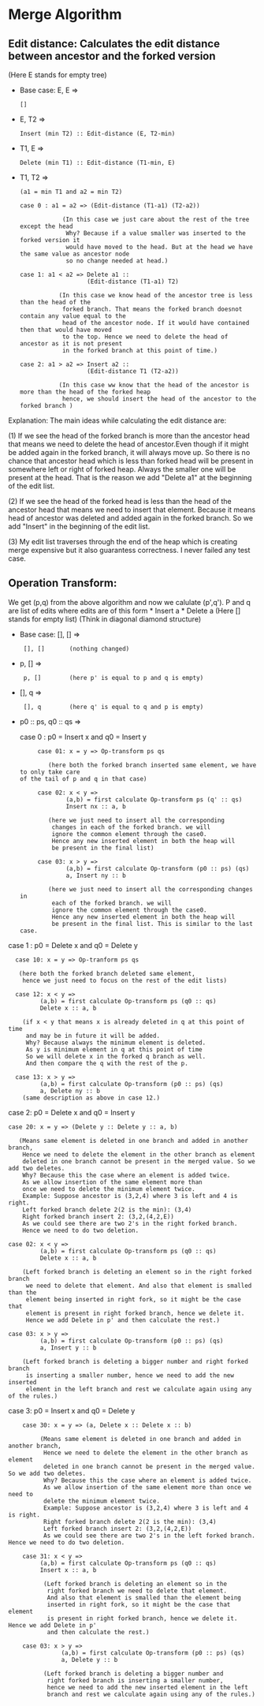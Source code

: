 # Merge Algorithm

## Edit distance: Calculates the edit distance between ancestor and the forked version 
(Here E stands for empty tree)

- Base case: E, E => 

      []

- E, T2 => 

      Insert (min T2) :: Edit-distance (E, T2-min)

- T1, E => 

      Delete (min T1) :: Edit-distance (T1-min, E) 

- T1, T2 => 

      (a1 = min T1 and a2 = min T2)
      
      case 0 : a1 = a2 => (Edit-distance (T1-a1) (T2-a2)) 
      
                  (In this case we just care about the rest of the tree except the head
                   Why? Because if a value smaller was inserted to the forked version it
                   would have moved to the head. But at the head we have the same value as ancestor node 
                   so no change needed at head.)
                   
      case 1: a1 < a2 => Delete a1 :: 
                         (Edit-distance (T1-a1) T2)  
                         
                 (In this case we know head of the ancestor tree is less than the head of the 
                  forked branch. That means the forked branch doesnot contain any value equal to the 
                  head of the ancestor node. If it would have contained then that would have moved 
                  to the top. Hence we need to delete the head of ancestor as it is not present 
                  in the forked branch at this point of time.)
                  
      case 2: a1 > a2 => Insert a2 ::
                         (Edit-distance T1 (T2-a2))   
                         
                 (In this case ww know that the head of the ancestor is more than the head of the forked heap
                  hence, we should insert the head of the ancestor to the forked branch )
                  
Explanation: The main ideas while calculating the edit distance are:

(1) If we see the head of the forked branch is more than the ancestor head that means we need to delete the head of ancestor.Even though if it might be added again in the forked branch, it will always move up. So there is no chance that ancestor head which is less than forked head will be present in somewhere left or right of forked heap. Always the smaller one will be present at the head. That is the reason we add "Delete a1" at the beginning of the edit list.

(2) If we see the head of the forked head is less than the head of the ancestor head that means we need to insert that
    element. Because it means head of ancestor was deleted and added again in the forked branch. So we add "Insert" in the 
    beginning of the edit list.
    
(3) My edit list traverses through the end of the heap which is creating merge expensive but it also guarantess correctness. I never failed any test case.
                                                           
## Operation Transform: 

We get (p,q) from the above algorithm and now we calulate (p',q'). 
P and q are list of edits where edits are of this form
    * Insert a
    * Delete a
(Here [] stands for empty list)         (Think in diagonal diamond structure)

- Base case: [], [] => 

       [], []       (nothing changed)

- p, [] => 
       
       p, []        (here p' is equal to p and q is empty)

- [], q => 

       [], q        (here q' is equal to q and p is empty)

- p0 :: ps, q0 :: qs => 

  case 0 : p0 = Insert x and q0 = Insert y
       
           case 01: x = y => Op-transform ps qs 
           
              (here both the forked branch inserted same element, we have to only take care                                                 of the tail of p and q in that case)

           case 02: x < y => 
                   (a,b) = first calculate Op-transform ps (q' :: qs) 
                   Insert nx :: a, b
                   
              (here we just need to insert all the corresponding 
               changes in each of the forked branch. we will 
               ignore the common element through the case0. 
               Hence any new inserted element in both the heap will
               be present in the final list)

           case 03: x > y => 
                   (a,b) = first calculate Op-transform (p0 :: ps) (qs) 
                   a, Insert ny :: b
                   
              (here we just need to insert all the corresponding changes in 
               each of the forked branch. we will 
               ignore the common element through the case0. 
               Hence any new inserted element in both the heap will
               be present in the final list. This is similar to the last case. 
              
case 1 : p0 = Delete x and q0 = Delete y 

      case 10: x = y => Op-tranform ps qs 

       (here both the forked branch deleted same element, 
        hence we just need to focus on the rest of the edit lists)

      case 12: x < y => 
             (a,b) = first calculate Op-transform ps (q0 :: qs) 
             Delete x :: a, b
             
        (if x < y that means x is already deleted in q at this point of time 
         and may be in future it will be added. 
         Why? Because always the minimum element is deleted. 
         As y is minimum element in q at this point of time
         So we will delete x in the forked q branch as well. 
         And then compare the q with the rest of the p. 

      case 13: x > y => 
             (a,b) = first calculate Op-transform (p0 :: ps) (qs) 
             a, Delete ny :: b
        (same description as above in case 12.)
              
  case 2: p0 = Delete x and q0 = Insert y 
  
    case 20: x = y => (Delete y :: Delete y :: a, b)

       (Means same element is deleted in one branch and added in another branch, 
        Hence we need to delete the element in the other branch as element 
        deleted in one branch cannot be present in the merged value. So we add two deletes. 
        Why? Because this the case where an element is added twice. 
        As we allow insertion of the same element more than 
        once we need to delete the minimum element twice. 
        Example: Suppose ancestor is (3,2,4) where 3 is left and 4 is right. 
        Left forked branch delete 2(2 is the min): (3,4)
        Right forked branch insert 2: (3,2,(4,2,E))
        As we could see there are two 2's in the right forked branch. 
        Hence we need to do two deletion. 

    case 02: x < y => 
             (a,b) = first calculate Op-transform ps (q0 :: qs) 
             Delete x :: a, b
             
        (Left forked branch is deleting an element so in the right forked branch 
         we need to delete that element. And also that element is smalled than the 
         element being inserted in right fork, so it might be the case that
         element is present in right forked branch, hence we delete it.
         Hence we add Delete in p' and then calculate the rest.)

    case 03: x > y => 
             (a,b) = first calculate Op-transform (p0 :: ps) (qs) 
             a, Insert y :: b
             
        (Left forked branch is deleting a bigger number and right forked branch 
         is inserting a smaller number, hence we need to add the new inserted 
         element in the left branch and rest we calculate again using any of the rules.)
              
case 3: p0 = Insert x and q0 = Delete y

        case 30: x = y => (a, Delete x :: Delete x :: b)

             (Means same element is deleted in one branch and added in another branch, 
              Hence we need to delete the element in the other branch as element 
              deleted in one branch cannot be present in the merged value. So we add two deletes.
              Why? Because this the case where an element is added twice. 
              As we allow insertion of the same element more than once we need to 
              delete the minimum element twice. 
              Example: Suppose ancestor is (3,2,4) where 3 is left and 4 is right. 
              Right forked branch delete 2(2 is the min): (3,4)
              Left forked branch insert 2: (3,2,(4,2,E))
              As we could see there are two 2's in the left forked branch. Hence we need to do two deletion.

        case 31: x < y => 
             (a,b) = first calculate Op-transform ps (q0 :: qs) 
             Insert x :: a, b

              (Left forked branch is deleting an element so in the 
               right forked branch we need to delete that element. 
               And also that element is smalled than the element being 
               inserted in right fork, so it might be the case that element 
               is present in right forked branch, hence we delete it. Hence we add Delete in p' 
               and then calculate the rest.)

        case 03: x > y => 
                   (a,b) = first calculate Op-transform (p0 :: ps) (qs) 
                   a, Delete y :: b

              (Left forked branch is deleting a bigger number and 
               right forked branch is inserting a smaller number,
               hence we need to add the new inserted element in the left 
               branch and rest we calculate again using any of the rules.)
                      
      
